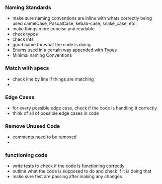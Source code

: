 ### Naming Standards

- make sure naming conventions are inline with whats correctly being used camelCase, PascalCase, kebab-case, snake_case, etc.
- make things more concise and readable
- check typos
- check ints
- good name for what the code is doing
- Enums used in a certain way appended with Types
- Minimal naming Conventions

### Match with specs

- check line by line if things are matching
-

### Edge Cases

- for every possible edge case, check if the code is handling it correctly
- think of all of possible edge cases in code

### Remove Unused Code

- comments need to be removed
-

### functioning code

- write tests to check if the code is functioning correctly
- outline what the code is supposed to do and check if it is doing that
- make sure test are passing after making any changes
